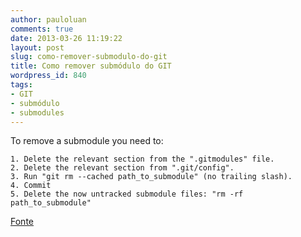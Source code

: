 ```yaml
---
author: pauloluan
comments: true
date: 2013-03-26 11:19:22
layout: post
slug: como-remover-submodulo-do-git
title: Como remover submódulo do GIT
wordpress_id: 840
tags:
- GIT
- submódulo
- submodules
---
```


To remove a submodule you need to:

    1. Delete the relevant section from the ".gitmodules" file.
    2. Delete the relevant section from ".git/config".
    3. Run "git rm --cached path_to_submodule" (no trailing slash).
    4. Commit
    5. Delete the now untracked submodule files: "rm -rf path_to_submodule"

<!-- more -->
[Fonte](http://stackoverflow.com/questions/1260748/how-do-i-remove-a-git-submodule)
